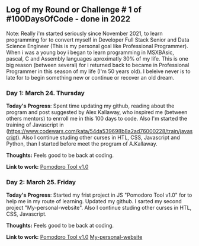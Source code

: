 
## Log of my Round or Challenge # 1 of #100DaysOfCode - done in 2022

Note: Really i'm started seriously since November 2021, to learn programming for to convert myself in Developer Full Stack Senior and Data Science Engineer (This is my personal goal like Professional Programmer). When i was a young boy i began to learn programming in MSXBAsic, pascal, C and Assembly languages aproximatly 30% of my life. This is one big reason (between several) for i returned back to became in Professional Programmer in this season of my life (I'm 50 years old). I beleive never is to late for to begin something new or continue or recover an old dream.    

### Day 1: March 24. Thursday

**Today's Progress**: Spent time updating my github, reading about the program and post suggested by Alex Kallaway, who inspired me (between others mentors) to enrroll me in this 100 days to code. Also I'm started the training of Javascript in (https://www.codewars.com/kata/54da539698b8a2ad76000228/train/javascript). Also I continue studing other curses in HTL, CSS, Javascript and Python, than I started before meet the program of A.Kallaway. 

**Thoughts:** Feels good to be back at coding.

**Link to work:** [Pomodoro Tool v1.0](https://github.com/ronnynations21/Pomodoro-tool-v1.0)

### Day 2: March 25. Friday

**Today's Progress**: Started my frist project in JS "Pomodoro Tool v1.0" for to help me in my route of learning. Updated my github.
I sarted my second project "My-personal-website". Also I continue studing other curses in HTL, CSS, Javascript.

**Thoughts:** Feels good to be back at coding.

**Link to work:** [Pomodoro Tool v1.0](https://github.com/ronnynations21/Pomodoro-tool-v1.0)
                  [My-personal-website](https://github.com/ronnynations21/My-personal-website)  
